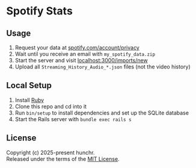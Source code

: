 # Spotify Stats

## Usage

1. Request your data at [spotify.com/account/privacy](https://www.spotify.com/us/account/privacy/)
2. Wait until you receive an email with `my_spotify_data.zip`
3. Start the server and visit [localhost:3000/imports/new](http://localhost:3000/imports/new)
4. Upload all `Streaming_History_Audio_*.json` files (not the video history)

## Local Setup

1. Install [Ruby](https://www.ruby-lang.org/en/downloads/)
2. Clone this repo and cd into it
3. Run `bin/setup` to install dependencies and set up the SQLite database
4. Start the Rails server with `bundle exec rails s`

## License

Copyright (c) 2025-present hunchr.\
Released under the terms of the [MIT License](https://github.com/hunchr/spotify-stats/blob/main/LICENSE).
